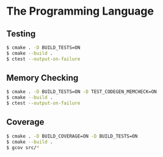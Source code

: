 # The Programming Language

## Testing
```sh
$ cmake . -D BUILD_TESTS=ON
$ cmake --build .
$ ctest --output-on-failure
```

## Memory Checking
```sh
$ cmake . -D BUILD_TESTS=ON -D TEST_CODEGEN_MEMCHECK=ON
$ cmake --build .
$ ctest --output-on-failure
```

## Coverage
```sh
$ cmake . -D BUILD_COVERAGE=ON -D BUILD_TESTS=ON
$ cmake --build .
$ gcov src/*
```
